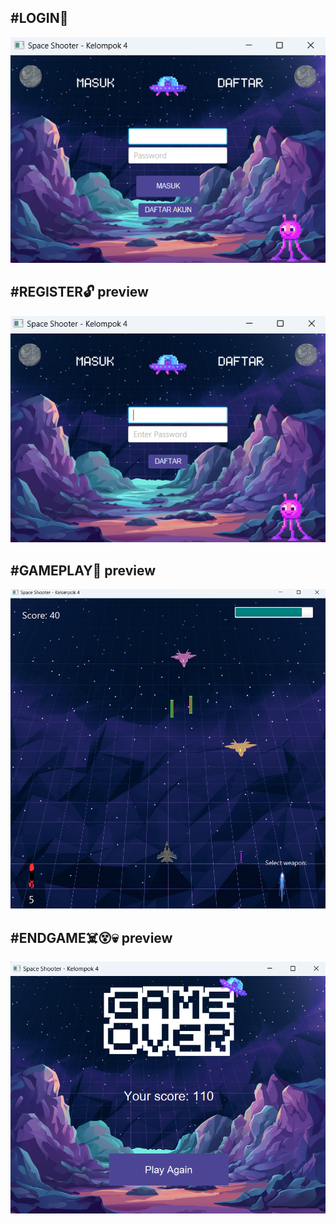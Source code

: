 ## #LOGIN🔐
![Login and register](LoginRegisterPreview.png)

## #REGISTER🔓 preview
![Login and register](register.png)

## #GAMEPLAY🚀 preview
![Login and register](gameplay.png)

## #ENDGAME☠️😵💀 preview
![Login and register](image.png)
